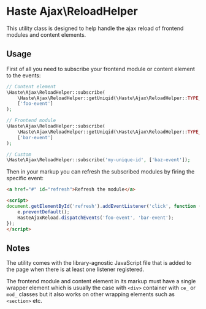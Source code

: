 # Haste Ajax\ReloadHelper

This utility class is designed to help handle the ajax reload of frontend modules and content elements.  


## Usage

First of all you need to subscribe your frontend module or content element to the events: 

```php
// Content element
\Haste\Ajax\ReloadHelper::subscribe(
    \Haste\Ajax\ReloadHelper::getUniqid(\Haste\Ajax\ReloadHelper::TYPE_CONTENT_ELEMENT, $this->id),
    ['foo-event']
);

// Frontend module
\Haste\Ajax\ReloadHelper::subscribe(
    \Haste\Ajax\ReloadHelper::getUniqid(\Haste\Ajax\ReloadHelper::TYPE_FRONTEND_MODULE, $this->id),
    ['bar-event']
);

// Custom
\Haste\Ajax\ReloadHelper::subscribe('my-unique-id', ['baz-event']);
```

Then in your markup you can refresh the subscribed modules by firing the specific event:

```html
<a href="#" id="refresh">Refresh the module</a>

<script>
document.getElementById('refresh').addEventListener('click', function (e) {
    e.preventDefault();
    HasteAjaxReload.dispatchEvents('foo-event', 'bar-event');
});
</script>
```


## Notes

The utility comes with the library-agnostic JavaScript file that is added to the page
when there is at least one listener registered. 

The frontend module and content element in its markup must have a single wrapper element
which is usually the case with `<div>` container with `ce_` or `mod_` classes
but it also works on other wrapping elements such as `<section>` etc.
